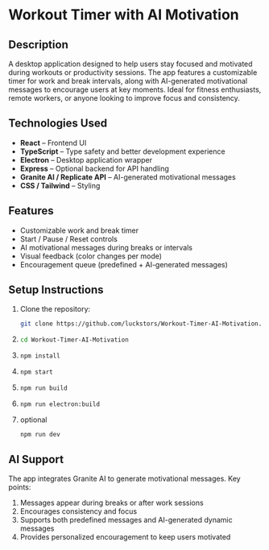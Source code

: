 # Workout Timer with AI Motivation

## Description
A desktop application designed to help users stay focused and motivated during workouts or productivity sessions. The app features a customizable timer for work and break intervals, along with AI-generated motivational messages to encourage users at key moments. Ideal for fitness enthusiasts, remote workers, or anyone looking to improve focus and consistency.

## Technologies Used
- **React** – Frontend UI  
- **TypeScript** – Type safety and better development experience  
- **Electron** – Desktop application wrapper  
- **Express** – Optional backend for API handling  
- **Granite AI / Replicate API** – AI-generated motivational messages  
- **CSS / Tailwind** – Styling  

## Features
- Customizable work and break timer  
- Start / Pause / Reset controls  
- AI motivational messages during breaks or intervals  
- Visual feedback (color changes per mode)  
- Encouragement queue (predefined + AI-generated messages)  

## Setup Instructions
1. Clone the repository:
   ```bash
   git clone https://github.com/luckstors/Workout-Timer-AI-Motivation.git
2. 
   ```bash
   cd Workout-Timer-AI-Motivation
3.
   ```bash 
   npm install
4.
   ```bash 
   npm start
5.
   ```bash 
   npm run build
6.
   ```bash 
   npm run electron:build

7. optional
   ```bash 
   npm run dev

## AI Support
The app integrates Granite AI to generate motivational messages. Key points:
1. Messages appear during breaks or after work sessions
2. Encourages consistency and focus
3. Supports both predefined messages and AI-generated dynamic messages
4. Provides personalized encouragement to keep users motivated





